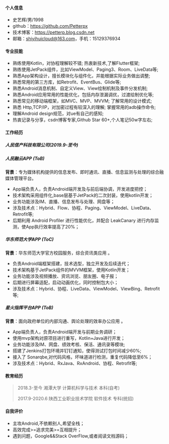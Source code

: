 #### 个人信息

- 史艺辉/男/1998
- github：https://github.com/Petterpx
- 技术博客：https://petterp.blog.csdn.net 
- 邮箱：shiyihuicloud@163.com，手机：15129376934 

#### 专业技能

- 熟练使用Kotlin，对协程理解较不错; 热衷新技术,了解Flutter框架;
- 熟练使用JetPack组件，比如ViewModel、Paging3、Room、LiveData等;
- 熟悉App架构设计，擅长模块化与组件化，并能根据实际业务做出调整;
- 熟悉常用的第三方库，如Retrofit、EventBus、Glide等;
- 熟悉Android消息机制、自定义View、View绘制机制及事件分发机制;
- 熟悉Android应用常用的性能优化，包括内存泄漏调优，过渡绘制优化等;
- 熟悉常见的移动端框架，如MVC、MVP、MVVM; 了解常用的设计模式;
- 熟悉 Http,TCP/IP，对加密过程有较深入的理解; 掌握常用的adb操作命令;
- 理解Android design规范，对ue有自己的感知;
- 热衷记录与分享，csdn博客专家,Github Star 60+,个人笔记50w字左右;

#### 工作经历

##### 人民信产科技有限公司(2019.9-至今)

##### 人民融云APP  (ToB)

**背景**：专为媒体机构提供的信息发布、即时通讯、直播、信息监测与处理的综合融媒体管理平台。

- App端负责人，负责Android端开发及与前后端协调，开发进度把控；
- 技术架构采用组件化,base层基于JetPack的二次封装，使用kotlin开发；
- 业务功能涉及IM、直播、信息发布与处理、网盘等；
- 涉及技术点：Hybrid、Flow、协程、Paging、ViewModel、LiveData、Retrofit等;
- 后期利用 Android Profiler 进行性能优化，并配合 LeakCanary 进行内存监测，使App执行效率提高了20%；

##### 华东师范大学APP (ToC)

**背景**：华东师范大学官方校园服务，综合资讯类应用 。

- 负责Android端框架搭建，技术选型，独立开发及后续迭代；
- 技术架构基于JetPack组件的MVVM框架，使用Kotlin开发；
- 业务功能涉及视频播放、资讯浏览、朋友圈、电子报；
- 后期进行屏幕适配，启动动画优化，同时控制包大小；
- 涉及技术点：Hybrid、协程、LiveData、ViewModel、ViewBing、Retrofit等;

##### 星火指挥平台APP (ToB)

**背景**：面向政府单位的内部沟通、舆论处理的效率办公应用 。

- App端负责人，负责Android端开发与前期业务调研；
- 使用mvp架构对原项目进行重写，Kotlin+Java进行开发；
- 业务功能涉及IM、网盘、绩效考核、保活、通讯录等模块;
- 搭建了Jenkins打包环境并钉钉通知，使得测试打包时间减少60%;
- 接入了 Sonarqbe,对代码风格，坏味道进行检测，重复代码降低至6%；
- 涉及技术点：Hybrid、RxJava、RxAndroid、协程、Retrofit等;

#### 教育经历

> 2018.3-至今  		湘潭大学  						计算机科学与技术  	本科(自考)
>
> 2017.9-2020.6     陕西工业职业技术学院   软件技术  		专科(统招)

#### 自我评价

- 主攻Android,不依赖别人,希望全栈；
- 高效完成>=追求完美>=互相提升；
- 遇到问题，Google&&Stack OverFlow,或者阅读文档源码；

